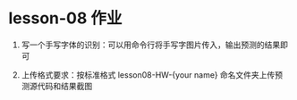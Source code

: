 # lesson-08 作业

1. 写一个手写字体的识别：可以用命令行将手写字图片传入，输出预测的结果即可

2. 上传格式要求：按标准格式 lesson08-HW-{your name} 命名文件夹上传预测源代码和结果截图
